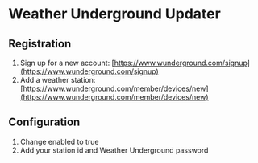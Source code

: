 # Weather Underground Updater

## Registration

1. Sign up for a new account: [https://www.wunderground.com/signup](https://www.wunderground.com/signup)
1. Add a weather station: [https://www.wunderground.com/member/devices/new](https://www.wunderground.com/member/devices/new)

## Configuration

1. Change enabled to true
1. Add your station id and Weather Underground password
